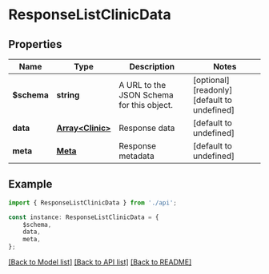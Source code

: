 # ResponseListClinicData


## Properties

Name | Type | Description | Notes
------------ | ------------- | ------------- | -------------
**$schema** | **string** | A URL to the JSON Schema for this object. | [optional] [readonly] [default to undefined]
**data** | [**Array&lt;Clinic&gt;**](Clinic.md) | Response data | [default to undefined]
**meta** | [**Meta**](Meta.md) | Response metadata | [default to undefined]

## Example

```typescript
import { ResponseListClinicData } from './api';

const instance: ResponseListClinicData = {
    $schema,
    data,
    meta,
};
```

[[Back to Model list]](../README.md#documentation-for-models) [[Back to API list]](../README.md#documentation-for-api-endpoints) [[Back to README]](../README.md)
